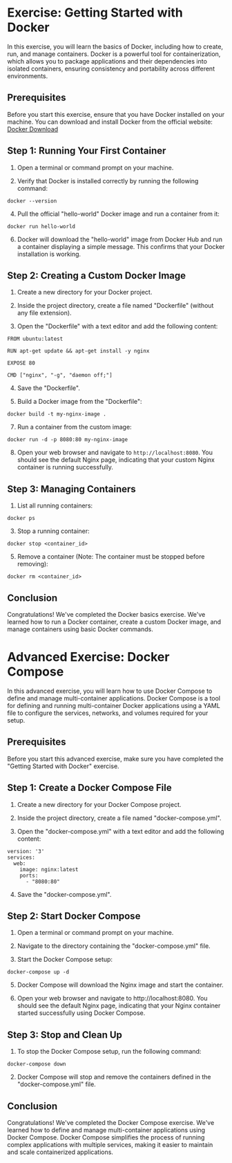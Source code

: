 # Exercise: Getting Started with Docker

In this exercise, you will learn the basics of Docker, including how to create, run, and manage containers. Docker is a powerful tool for containerization, which allows you to package applications and their dependencies into isolated containers, ensuring consistency and portability across different environments.

## Prerequisites

Before you start this exercise, ensure that you have Docker installed on your machine. You can download and install Docker from the official website: [Docker Download](https://www.docker.com/products/docker-desktop)

## Step 1: Running Your First Container

1. Open a terminal or command prompt on your machine.

2. Verify that Docker is installed correctly by running the following command:
```
docker --version
```

4. Pull the official "hello-world" Docker image and run a container from it:
```
docker run hello-world
```

6. Docker will download the "hello-world" image from Docker Hub and run a container displaying a simple message. This confirms that your Docker installation is working.

## Step 2: Creating a Custom Docker Image

1. Create a new directory for your Docker project.

2. Inside the project directory, create a file named "Dockerfile" (without any file extension).

3. Open the "Dockerfile" with a text editor and add the following content:
```
FROM ubuntu:latest

RUN apt-get update && apt-get install -y nginx

EXPOSE 80

CMD ["nginx", "-g", "daemon off;"]
```

4. Save the "Dockerfile".

5. Build a Docker image from the "Dockerfile":
```
docker build -t my-nginx-image .
```

7. Run a container from the custom image:
```
docker run -d -p 8080:80 my-nginx-image
```


8. Open your web browser and navigate to `http://localhost:8080`. You should see the default Nginx page, indicating that your custom Nginx container is running successfully.

## Step 3: Managing Containers

1. List all running containers:
```
docker ps
```

3. Stop a running container:
```
docker stop <container_id>
```

5. Remove a container (Note: The container must be stopped before removing):
```
docker rm <container_id>
```

## Conclusion

Congratulations! We've completed the Docker basics exercise.
We've learned how to run a Docker container, create a custom Docker image, and manage containers using basic Docker commands.

# Advanced Exercise: Docker Compose
In this advanced exercise, you will learn how to use Docker Compose to define and manage multi-container applications. Docker Compose is a tool for defining and running multi-container Docker applications using a YAML file to configure the services, networks, and volumes required for your setup.

## Prerequisites
Before you start this advanced exercise, make sure you have completed the "Getting Started with Docker" exercise.

## Step 1: Create a Docker Compose File
1. Create a new directory for your Docker Compose project.

2. Inside the project directory, create a file named "docker-compose.yml".

3. Open the "docker-compose.yml" with a text editor and add the following content:
```
version: '3'
services:
  web:
    image: nginx:latest
    ports:
      - "8080:80"
```
4. Save the "docker-compose.yml".

## Step 2: Start Docker Compose
1. Open a terminal or command prompt on your machine.

2. Navigate to the directory containing the "docker-compose.yml" file.

3. Start the Docker Compose setup:
```
docker-compose up -d
```
5. Docker Compose will download the Nginx image and start the container.

6. Open your web browser and navigate to http://localhost:8080. You should see the default Nginx page, indicating that your Nginx container started successfully using Docker Compose.
## Step 3: Stop and Clean Up
1. To stop the Docker Compose setup, run the following command:
```
docker-compose down
```
2. Docker Compose will stop and remove the containers defined in the "docker-compose.yml" file.

## Conclusion
Congratulations! We've completed the Docker Compose exercise.
We've learned how to define and manage multi-container applications using Docker Compose. Docker Compose simplifies the process of running complex applications with multiple services, making it easier to maintain and scale containerized applications.
